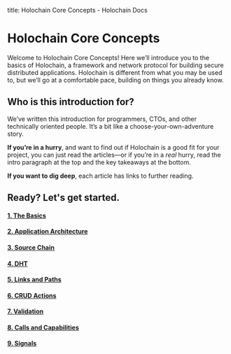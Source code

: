 title: Holochain Core Concepts - Holochain Docs

# Holochain Core Concepts

Welcome to Holochain Core Concepts! Here we’ll introduce you to the basics of Holochain, a framework and network protocol for building secure distributed applications. Holochain is different from what you may be used to, but we’ll go at a comfortable pace, building on things you already know.

## Who is this introduction for?

We’ve written this introduction for programmers, CTOs, and other technically oriented people. It’s a bit like a choose-your-own-adventure story.

**If you’re in a hurry**, and want to find out if Holochain is a good fit for your project, you can just read the articles—or if you’re in a _real_ hurry, read the intro paragraph at the top and the key takeaways at the bottom.

**If you want to dig deep**, each article has links to further reading.

## Ready? Let's get started.

<div class="h-tile-container">
    <div class="h-tile tile-alt tile-concepts">
        <a href="1_the_basics">
            <h4>1. The Basics</h4>
        </a>
    </div>
    <div class="h-tile tile-alt tile-concepts">
        <a href="2_application_architecture">
            <h4>2. Application Architecture</h4>
        </a>
    </div>
    <div class="h-tile tile-alt tile-concepts">
        <a href="3_source_chain">
            <h4>3. Source Chain</span></h4>
        </a>
    </div>
    <div class="h-tile tile-alt tile-concepts">
        <a href="4_dht">
            <h4>4. DHT</h4>
        </a>
    </div>
    <div class="h-tile tile-alt tile-concepts">
        <a href="5_links_paths">
            <h4>5. Links and Paths</h4>
        </a>
    </div>
    <div class="h-tile tile-alt tile-concepts">
        <a href="6_crud_actions">
            <h4>6. CRUD Actions</h4>
        </a>
    </div>
    <div class="h-tile tile-alt tile-concepts">
        <a href="7_validation">
            <h4>7. Validation</h4>
        </a>
    </div>
    <div class="h-tile tile-alt tile-concepts">
        <a href="8_calls_capabilities">
            <h4>8. Calls and Capabilities</h4>
        </a>
    </div>
    <div class="h-tile tile-alt tile-concepts">
        <a href="9_signals">
            <h4>9. Signals</h4>
        </a>
    </div>
</div>
